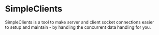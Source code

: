 # SimpleClients
SimpleClients is a tool to make server and client socket connections easier to setup and maintain - by handling the concurrent data handling for you.
